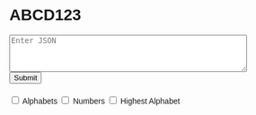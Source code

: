 <!DOCTYPE html>
<html lang="en">
<head>
  <meta charset="UTF-8">
  <meta name="viewport" content="width=device-width, initial-scale=1.0">
  <title>ABCD123</title>
  <style>
    body {
      font-family: Arial, sans-serif;
      padding: 20px;
    }
    .input-section, .response-section {
      margin-bottom: 20px;
    }
    .error {
      color: red;
    }
  </style>
</head>
<body>
  <h1>ABCD123</h1>
  <div class="input-section">
    <textarea id="json-input" placeholder='Enter JSON' rows='4' cols='50'></textarea>
    <br>
    <button id="submit-btn">Submit</button>
  </div>
  <div class="response-section">
    <div>
      <label>
        <input type='checkbox' value='Alphabets' class="option-checkbox">
        Alphabets
      </label>
      <label>
        <input type='checkbox' value='Numbers' class="option-checkbox">
        Numbers
      </label>
      <label>
        <input type='checkbox' value='Highest Alphabet' class="option-checkbox">
        Highest Alphabet
      </label>
    </div>
    <div id="response-output"></div>
  </div>
  <script>
    const submitBtn = document.getElementById('submit-btn');
    const jsonInput = document.getElementById('json-input');
    const responseOutput = document.getElementById('response-output');
    const optionCheckboxes = document.querySelectorAll('.option-checkbox');

    submitBtn.addEventListener('click', async () => {
      const input = jsonInput.value;
      try {
        const jsonData = JSON.parse(input);
        const response = await fetch('https://your-heroku-app.herokuapp.com/bfhl', {  // Replace with your Heroku app URL
          method: 'POST',
          headers: {
            'Content-Type': 'application/json'
          },
          body: JSON.stringify(jsonData)
        });
        const data = await response.json();
        if (data.is_success) {
          displayResponse(data);
        } else {
          responseOutput.innerHTML = <p class="error">Error: ${data.error}</p>;
        }
      } catch (error) {
        responseOutput.innerHTML = <p class="error">Invalid JSON or server error</p>;
      }
    });

    const displayResponse = (data) => {
      const numbers = data.numbers;
      const alphabets = data.alphabets;
      const highestAlphabet = data.highest_alphabet;
      const selectedOptions = Array.from(optionCheckboxes)
        .filter(checkbox => checkbox.checked)
        .map(checkbox => checkbox.value);

      let filteredResponse = {};

      if (selectedOptions.includes('Numbers')) filteredResponse.numbers = numbers;
      if (selectedOptions.includes('Alphabets')) filteredResponse.alphabets = alphabets;
      if (selectedOptions.includes('Highest Alphabet')) filteredResponse.highest_alphabet = highestAlphabet;

      responseOutput.innerHTML = <pre>${JSON.stringify(filteredResponse, null, 2)}</pre>;
    };
  </script>
</body>
</html>
